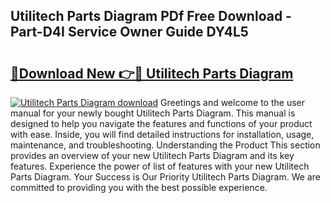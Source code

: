 ## Utilitech Parts Diagram PDf Free Download - Part-D4I Service Owner Guide DY4L5

# <h2><a href="http://dfnyu0.blite.top/?on=Utilitech+Parts+Diagram">🔗Download New 👉🔴 Utilitech Parts Diagram</a></h2>

[![Utilitech Parts Diagram download](https://i.imgur.com/lujVjoI.png)](http://dfnyu0.blite.top/?on=Utilitech+Parts+Diagram)
Greetings and welcome to the user manual for your newly bought Utilitech Parts Diagram. This manual is designed to help you navigate the features and functions of your product with ease. Inside, you will find detailed instructions for installation, usage, maintenance, and troubleshooting. Understanding the Product This section provides an overview of your new Utilitech Parts Diagram and its key features. Experience the power of list of features with your new Utilitech Parts Diagram. Your Success is Our Priority Utilitech Parts Diagram. We are committed to providing you with the best possible experience.
